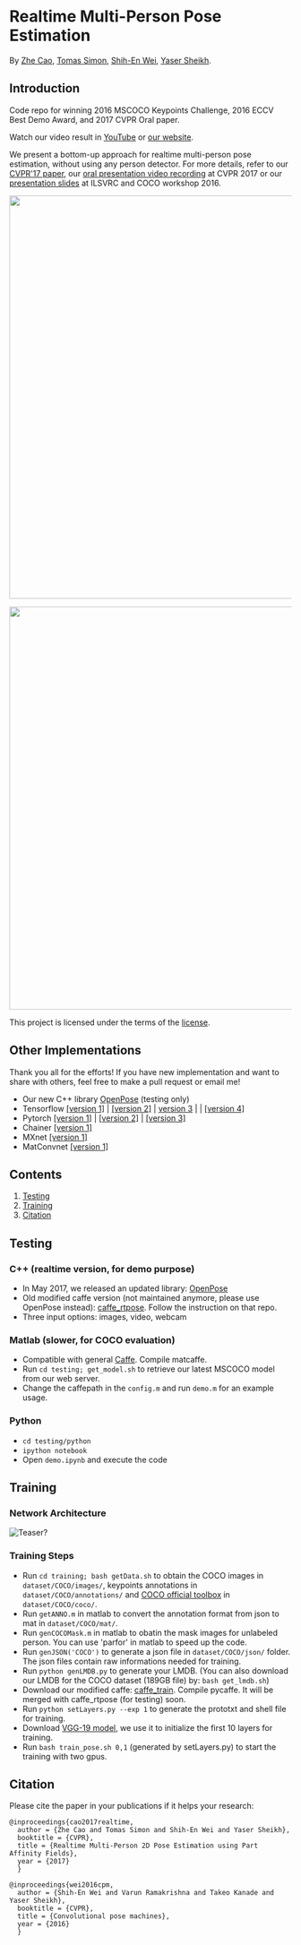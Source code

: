 # Realtime Multi-Person Pose Estimation
By [Zhe Cao](https://people.eecs.berkeley.edu/~zhecao/), [Tomas Simon](http://www.cs.cmu.edu/~tsimon/), [Shih-En Wei](https://scholar.google.com/citations?user=sFQD3k4AAAAJ&hl=en), [Yaser Sheikh](http://www.cs.cmu.edu/~yaser/).

## Introduction
Code repo for winning 2016 MSCOCO Keypoints Challenge, 2016 ECCV Best Demo Award, and 2017 CVPR Oral paper.  

Watch our video result in [YouTube](https://www.youtube.com/watch?v=pW6nZXeWlGM&t=77s) or [our website](http://posefs1.perception.cs.cmu.edu/Users/ZheCao/humanpose.mp4). 

We present a bottom-up approach for realtime multi-person pose estimation, without using any person detector. For more details, refer to our [CVPR'17 paper](https://arxiv.org/abs/1611.08050), our [oral presentation video recording](https://www.youtube.com/watch?v=OgQLDEAjAZ8&list=PLvsYSxrlO0Cl4J_fgMhj2ElVmGR5UWKpB) at CVPR 2017 or our [presentation slides](http://image-net.org/challenges/talks/2016/Multi-person%20pose%20estimation-CMU.pdf) at ILSVRC and COCO workshop 2016.

<p align="left">
<img src="https://github.com/ZheC/Multi-Person-Pose-Estimation/blob/master/readme/dance.gif", width="720">
</p>

<p align="left">
<img src="https://github.com/ZheC/Multi-Person-Pose-Estimation/blob/master/readme/shake.gif", width="720">
</p>

This project is licensed under the terms of the [license](LICENSE).

## Other Implementations
Thank you all for the efforts! If you have new implementation and want to share with others, feel free to make a pull request or email me! 
- Our new C++ library [OpenPose](https://github.com/CMU-Perceptual-Computing-Lab/openpose) (testing only)
- Tensorflow [[version 1]](https://github.com/ildoonet/tf-openpose) | [[version 2]](https://github.com/michalfaber/keras_Realtime_Multi-Person_Pose_Estimation) | [version 3](https://github.com/anatolix/keras_Realtime_Multi-Person_Pose_Estimation) |  | [[version 4]](https://github.com/raymon-tian/keras_Realtime_Multi-Person_Pose_Estimation)
- Pytorch [[version 1]](https://github.com/tensorboy/pytorch_Realtime_Multi-Person_Pose_Estimation) | [[version 2]](https://github.com/last-one/Pytorch_Realtime_Multi-Person_Pose_Estimation) | [[version 3]](https://github.com/youansheng/pytorch-cv/tree/master/methods/pose)
- Chainer [[version 1]](https://github.com/DeNA/Chainer_Realtime_Multi-Person_Pose_Estimation)
- MXnet [[version 1]](https://github.com/dragonfly90/mxnet_Realtime_Multi-Person_Pose_Estimation)
- MatConvnet [[version 1]](https://github.com/coocoky/matconvnet_Realtime_Multi-Person_Pose_Estimation)


## Contents
1. [Testing](#testing)
2. [Training](#training)
3. [Citation](#citation)

## Testing

### C++ (realtime version, for demo purpose)
- In May 2017, we released an updated library: [OpenPose](https://github.com/CMU-Perceptual-Computing-Lab/openpose)
- Old modified caffe version (not maintained anymore, please use OpenPose instead): [caffe_rtpose](https://github.com/CMU-Perceptual-Computing-Lab/caffe_demo/). Follow the instruction on that repo. 
- Three input options: images, video, webcam

### Matlab (slower, for COCO evaluation)
- Compatible with general [Caffe](http://caffe.berkeleyvision.org/). Compile matcaffe. 
- Run `cd testing; get_model.sh` to retrieve our latest MSCOCO model from our web server.
- Change the caffepath in the `config.m` and run `demo.m` for an example usage.

### Python
- `cd testing/python`
- `ipython notebook`
- Open `demo.ipynb` and execute the code

## Training

### Network Architecture
![Teaser?](https://github.com/ZheC/Multi-Person-Pose-Estimation/blob/master/readme/arch.png)

### Training Steps 
- Run `cd training; bash getData.sh` to obtain the COCO images in `dataset/COCO/images/`, keypoints annotations in `dataset/COCO/annotations/` and [COCO official toolbox](https://github.com/pdollar/coco) in `dataset/COCO/coco/`. 
- Run `getANNO.m` in matlab to convert the annotation format from json to mat in `dataset/COCO/mat/`.
- Run `genCOCOMask.m` in matlab to obatin the mask images for unlabeled person. You can use 'parfor' in matlab to speed up the code.
- Run `genJSON('COCO')` to generate a json file in `dataset/COCO/json/` folder. The json files contain raw informations needed for training.
- Run `python genLMDB.py` to generate your LMDB. (You can also download our LMDB for the COCO dataset (189GB file) by: `bash get_lmdb.sh`)
- Download our modified caffe: [caffe_train](https://github.com/CMU-Perceptual-Computing-Lab/caffe_train). Compile pycaffe. It will be merged with caffe_rtpose (for testing) soon.
- Run `python setLayers.py --exp 1` to generate the prototxt and shell file for training.
- Download [VGG-19 model](https://gist.github.com/ksimonyan/3785162f95cd2d5fee77), we use it to initialize the first 10 layers for training.
- Run `bash train_pose.sh 0,1` (generated by setLayers.py) to start the training with two gpus. 

## Citation
Please cite the paper in your publications if it helps your research:

    
    
    @inproceedings{cao2017realtime,
      author = {Zhe Cao and Tomas Simon and Shih-En Wei and Yaser Sheikh},
      booktitle = {CVPR},
      title = {Realtime Multi-Person 2D Pose Estimation using Part Affinity Fields},
      year = {2017}
      }
	  
    @inproceedings{wei2016cpm,
      author = {Shih-En Wei and Varun Ramakrishna and Takeo Kanade and Yaser Sheikh},
      booktitle = {CVPR},
      title = {Convolutional pose machines},
      year = {2016}
      }
